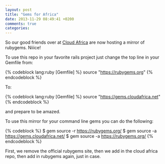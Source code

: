 ```yaml
---
layout: post
title: "Gems for Africa"
date: 2013-11-29 08:49:41 +0200
comments: true
categories: 
---
```


So our good friends over at [Cloud Africa](https://www.cloudafrica.net/) are now hosting a mirror of rubygems. Niiice!

To use this repo in your favorite rails project just change the top line in your Gemfile from:

{% codeblock lang:ruby [Gemfile] %}
  source "https://rubygems.org"
{% endcodeblock %}

To:

{% codeblock lang:ruby [Gemfile] %}
  source "https://gems.cloudafrica.net"
{% endcodeblock %}

and prepare to be amazed.

To use this mirror for your command line gems you can do the following:

{% codeblock %}
  $ gem source -r https://rubygems.org/
  $ gem source -a https://gems.cloudafrica.net/
  $ gem source -a https://rubygems.org/
{% endcodeblock %}

First, we remove the official rubygems site, then we add in the cloud africa repo, then add in rubygems again, just in case.
